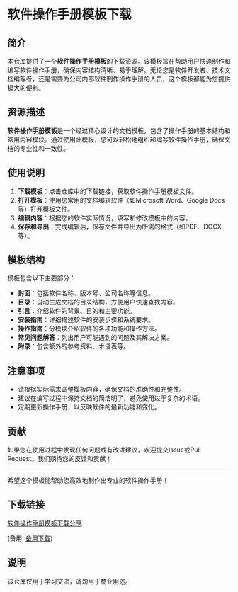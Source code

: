 # 软件操作手册模板下载

## 简介

本仓库提供了一个**软件操作手册模板**的下载资源。该模板旨在帮助用户快速制作和编写软件操作手册，确保内容结构清晰、易于理解。无论您是软件开发者、技术文档编写者，还是需要为公司内部软件制作操作手册的人员，这个模板都能为您提供极大的便利。

## 资源描述

**软件操作手册模板**是一个经过精心设计的文档模板，包含了操作手册的基本结构和常用内容模块。通过使用此模板，您可以轻松地组织和编写软件操作手册，确保文档的专业性和一致性。

## 使用说明

1. **下载模板**：点击仓库中的下载链接，获取软件操作手册模板文件。
2. **打开模板**：使用您常用的文档编辑软件（如Microsoft Word、Google Docs等）打开模板文件。
3. **编辑内容**：根据您的软件实际情况，填写和修改模板中的内容。
4. **保存和导出**：完成编辑后，保存文件并导出为所需的格式（如PDF、DOCX等）。

## 模板结构

模板包含以下主要部分：

- **封面**：包括软件名称、版本号、公司名称等信息。
- **目录**：自动生成文档的目录结构，方便用户快速查找内容。
- **引言**：介绍软件的背景、目的和主要功能。
- **安装指南**：详细描述软件的安装步骤和系统要求。
- **操作指南**：分模块介绍软件的各项功能和操作方法。
- **常见问题解答**：列出用户可能遇到的问题及其解决方案。
- **附录**：包含额外的参考资料、术语表等。

## 注意事项

- 请根据实际需求调整模板内容，确保文档的准确性和完整性。
- 建议在编写过程中保持文档的简洁明了，避免使用过于复杂的术语。
- 定期更新操作手册，以反映软件的最新功能和变化。

## 贡献

如果您在使用过程中发现任何问题或有改进建议，欢迎提交Issue或Pull Request。我们期待您的反馈和贡献！

---

希望这个模板能帮助您高效地制作出专业的软件操作手册！

## 下载链接
[软件操作手册模板下载分享](https://pan.quark.cn/s/ff7833d5b23a) 

(备用: [备用下载](https://pan.baidu.com/s/1XnTlY36jTSGqth-TeZOKSw?pwd=1234))

## 说明

该仓库仅用于学习交流，请勿用于商业用途。
